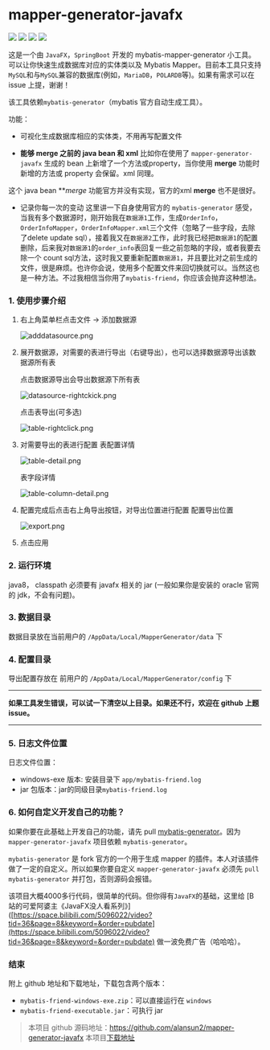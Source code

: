 # mapper-generator-javafx
![](https://img.shields.io/badge/JavaFx-8-green.svg) 
![](https://img.shields.io/badge/SpringBoot-2.1.5-blue.svg)
![](https://img.shields.io/badge/version-1.0.0-orange.svg)
[![](https://img.shields.io/badge/downloads-1.0.0-brightgreen)](https://github.com/alansun2/mapper-generator-javafx/releases)

这是一个由 `JavaFX`，`SpringBoot` 开发的 mybatis-mapper-generator 小工具。可以让你快速生成数据库对应的实体类以及 Mybatis Mapper。目前本工具只支持 `MySQL`和与`MySQL`兼容的数据库(例如，`MariaDB`，`POLARDB`等)。如果有需求可以在 issue 上提，谢谢！

该工具依赖`mybatis-generator`（mybatis 官方自动生成工具）。

功能：
* 可视化生成数据库相应的实体类，不用再写配置文件

* **能够 merge 之前的 java bean 和 xml**
   比如你在使用了 `mapper-generator-javafx` 生成的 bean 上新增了一个方法或property，当你使用 **merge** 功能时新增的方法或 property 会保留。xml 同理。

这个 java bean ***merge* 功能官方并没有实现，官方的xml **merge** 也不是很好。

* 记录你每一次的变动
   这里讲一下自身使用官方的 `mybatis-generator` 感受，当我有多个数据源时，刚开始我在`数据源1`工作，生成`OrderInfo`，`OrderInfoMapper`，`OrderInfoMapper.xml`三个文件（忽略了一些字段，去除了delete update sql），接着我又在`数据源2`工作，此时我已经把`数据源1`的配置删除，后来我对`数据源1`的`order_info`表回复一些之前忽略的字段，或者我要去除一个 count sql方法，这时我又要重新配置`数据源1`，并且要比对之前生成的文件，很是麻烦。也许你会说，使用多个配置文件来回切换就可以。当然这也是一种方法。不过我相信当你用了`mybatis-friend`，你应该会抛弃这种想法。
   
### 1. 使用步骤介绍
1. 右上角菜单栏点击文件 -> 添加数据源

    ![adddatasource.png](https://upload-images.jianshu.io/upload_images/5614480-72f0e85b3f8ddd97.png?imageMogr2/auto-orient/strip%7CimageView2/2/w/1240)
2. 展开数据源，对需要的表进行导出（右键导出），也可以选择数据源导出该数据源所有表

    点击数据源导出会导出数据源下所有表
    
    ![datasource-rightckick.png](https://upload-images.jianshu.io/upload_images/5614480-b7c3abc0a51994ce.png?imageMogr2/auto-orient/strip%7CimageView2/2/w/1240)
    
    点击表导出(可多选)
    
    ![table-rightclick.png](https://upload-images.jianshu.io/upload_images/5614480-a58f0d256fd70c1a.png?imageMogr2/auto-orient/strip%7CimageView2/2/w/1240)

3. 对需要导出的表进行配置
    表配置详情
    
    ![table-detail.png](https://upload-images.jianshu.io/upload_images/5614480-8c874dd5e9d45c1a.png?imageMogr2/auto-orient/strip%7CimageView2/2/w/1240)
    
    表字段详情
    
    ![table-column-detail.png](https://upload-images.jianshu.io/upload_images/5614480-c6f4062b785870d8.png?imageMogr2/auto-orient/strip%7CimageView2/2/w/1240)

4. 配置完成后点击右上角导出按钮，对导出位置进行配置
    配置导出位置
    
    ![export.png](https://upload-images.jianshu.io/upload_images/5614480-fede595824c044da.png?imageMogr2/auto-orient/strip%7CimageView2/2/w/1240)


5. 点击应用

### 2. 运行环境
java8， classpath 必须要有 javafx 相关的 jar (一般如果你是安装的 oracle 官网的 jdk，不会有问题)。

### 3. 数据目录
数据目录放在当前用户的 `/AppData/Local/MapperGenerator/data` 下

### 4. 配置目录
导出配置存放在 前用户的 `/AppData/Local/MapperGenerator/config` 下

---

**如果工具发生错误，可以试一下清空以上目录。如果还不行，欢迎在 github 上题issue。**

---

### 5. 日志文件位置
日志文件位置：
* windows-exe 版本: 安装目录下 `app/mybatis-friend.log`
* jar 包版本：jar的同级目录`mybatis-friend.log`

### 6. 如何自定义开发自己的功能？
如果你要在此基础上开发自己的功能，请先 pull [mybatis-generator](https://github.com/alansun2/generator)。因为 `mapper-generator-javafx` 项目依赖 `mybatis-generator`。

`mybatis-generator` 是 fork 官方的一个用于生成 mapper 的插件。本人对该插件做了一定的自定义。所以如果你要自定义 `mapper-generator-javafx` 必须先 `pull mybatis-generator` 并打包，否则源码会报错。

该项目大概4000多行代码，很简单的代码。但你得有`JavaFX`的基础，这里给 [B 站的可爱阿婆主《JavaFX没人看系列》]([https://space.bilibili.com/5096022/video?tid=36&page=8&keyword=&order=pubdate](https://space.bilibili.com/5096022/video?tid=36&page=8&keyword=&order=pubdate) 做一波免费广告（哈哈哈）。

### 结束
附上 github 地址和下载地址，下载包含两个版本：
* `mybatis-friend-windows-exe.zip`：可以直接运行在 `windows`
* `mybatis-friend-executable.jar`：可执行 jar 

> 本项目 github 源码地址：https://github.com/alansun2/mapper-generator-javafx
> 本项目[下载地址](https://github.com/alansun2/mapper-generator-javafx/releases)